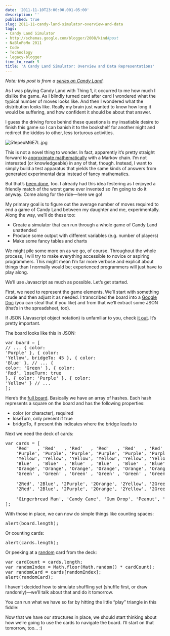 ```yaml
---
date: '2011-11-10T23:00:00.001-05:00'
description: ''
published: true
slug: 2011-11-candy-land-simulator-overview-and-data
tags:
- Candy Land Simulator
- http://schemas.google.com/blogger/2008/kind#post
- NaBloPoMo 2011
- Code
- Technology
- legacy-blogger
time_to_read: 5
title: 'A Candy Land Simulator: Overview and Data Representations'
---
```



*Note: this post is from a *[*series on Candy Land*](http://blog.wassupy.com/search/label/Candy%20Land%20Simulator)*.*

As I was playing Candy Land with Thing 1, it occurred to me how much I dislike the game. As I blindly turned card after card I wondered what the typical number of moves looks like. And then I wondered what the distribution looks like. Really my brain just wanted to know how long it would be suffering, and how confident it should be about that answer.

I guess the driving force behind these questions is my insatiable desire to finish this game so I can banish it to the bookshelf for another night and redirect the kiddos to other, less torturous activities.

![51epeuM6E7L.jpg](51epeuM6E7L.jpg)

This is not a novel thing to wonder. In fact, apparently it’s pretty straight forward to [approximate mathematically](http://www.math.niu.edu/~rusin/uses-math/games/candyland/) with a Markov chain. I’m not interested (or knowledgeable) in any of that, though. Instead, I want to simply build a test apparatus that yields the same kinds of answers from generated experimental data instead of fancy mathematics.

But that’s [been done](http://forthplace.com/candyland-simulator/), too. I already had this idea festering as I enjoyed a friendly match of the worst game ever invented so I’m going to do it anyway. Come along for the ride—here we go!

My primary goal is to figure out the average number of moves required to end a game of Candy Land between my daughter and me, experimentally. Along the way, we’ll do these too:  <ul>   <li>Create a simulator that can run through a whole game of Candy Land unattended </li>    <li>Produce some output with different variables (e.g. number of players) </li>    <li>Make some fancy tables and charts </li> </ul>

We might pile some more on as we go, of course. Throughout the whole process, I will try to make everything accessible to novice or aspiring programmers. This might mean I’m far more verbose and explicit about things than I normally would be; experienced programmers will just have to play along.

We’ll use Javascript as much as possible. Let’s get started.

First, we need to represent the game elements. We’ll start with something crude and then adjust it as needed. I transcribed the board into a [Google Doc](https://docs.google.com/spreadsheet/ccc?key=0AveyCDgGdW3edElxUnUtQS1rdUpaaWtaTFpZRnZNYVE&amp;hl=en_US#gid=0) (you can steal that if you like) and from that we’ll extract some JSON (that’s in the spreadsheet, too).

If JSON (Javascript object notation) is unfamiliar to you, check [it out](http://www.json.org/). It’s pretty important.

The board looks like this in JSON:  <pre class="csharpcode"><span class="kwrd">var</span> board = [
    <span class="rem">// ...</span>
    { color: <span class="str">'Purple'</span> },
    { color: <span class="str">'Yellow'</span>, bridgeTo: 45 },
    { color: <span class="str">'Blue'</span> },
    <span class="rem">// ...</span>
    { color: <span class="str">'Green'</span> },
    { color: <span class="str">'Red'</span>, loseTurn: <span class="kwrd">true</span> },
    { color: <span class="str">'Purple'</span> },
    { color: <span class="str">'Yellow'</span> }
    <span class="rem">// ...</span>
];</pre>


Here’s the [full board](http://jsfiddle.net/mharen/crgAX/3/). Basically we have an array of hashes. Each hash represents a square on the board and has the following properties:

<ul>
  <li>color (or character), required </li>

  <li>loseTurn, only present if true </li>

  <li>bridgeTo, if present this indicates where the bridge leads to </li>
</ul>


Next we need the deck of cards:

<pre class="csharpcode"><span class="kwrd">var</span> cards = [
    <span class="str">'Red'</span>   , <span class="str">'Red'</span>   , <span class="str">'Red'</span>   , <span class="str">'Red'</span>   , <span class="str">'Red'</span>   , <span class="str">'Red'</span>   , <span class="str">'Red'</span>   , <span class="str">'Red'</span>   ,
    <span class="str">'Purple'</span>, <span class="str">'Purple'</span>, <span class="str">'Purple'</span>, <span class="str">'Purple'</span>, <span class="str">'Purple'</span>, <span class="str">'Purple'</span>, <span class="str">'Purple'</span>, <span class="str">'Purple'</span>,
    <span class="str">'Yellow'</span>, <span class="str">'Yellow'</span>, <span class="str">'Yellow'</span>, <span class="str">'Yellow'</span>, <span class="str">'Yellow'</span>, <span class="str">'Yellow'</span>, <span class="str">'Yellow'</span>, <span class="str">'Yellow'</span>,
    <span class="str">'Blue'</span>  , <span class="str">'Blue'</span>  , <span class="str">'Blue'</span>  , <span class="str">'Blue'</span>  , <span class="str">'Blue'</span>  , <span class="str">'Blue'</span>  , <span class="str">'Blue'</span>  , <span class="str">'Blue'</span>  ,
    <span class="str">'Orange'</span>, <span class="str">'Orange'</span>, <span class="str">'Orange'</span>, <span class="str">'Orange'</span>, <span class="str">'Orange'</span>, <span class="str">'Orange'</span>, <span class="str">'Orange'</span>, <span class="str">'Orange'</span>,
    <span class="str">'Green'</span> , <span class="str">'Green'</span> , <span class="str">'Green'</span> , <span class="str">'Green'</span> , <span class="str">'Green'</span> , <span class="str">'Green'</span> , <span class="str">'Green'</span> , <span class="str">'Green'</span> ,
    
    <span class="str">'2Red'</span>, <span class="str">'2Blue'</span>, <span class="str">'2Purple'</span>, <span class="str">'2Orange'</span>, <span class="str">'2Yellow'</span>, <span class="str">'2Green'</span>,
    <span class="str">'2Red'</span>, <span class="str">'2Blue'</span>, <span class="str">'2Purple'</span>, <span class="str">'2Orange'</span>, <span class="str">'2Yellow'</span>, <span class="str">'2Green'</span> ,
    
    <span class="str">'Gingerbread Man'</span>, <span class="str">'Candy Cane'</span>, <span class="str">'Gum Drop'</span>, <span class="str">'Peanut'</span>, <span class="str">'Lolly Pop'</span>, <span class="str">'Ice Cream Cone'</span>
];</pre>


With those in place, we can now do simple things like counting spaces:

<pre class="csharpcode">alert(board.length);</pre>


Or counting cards:

<pre class="csharpcode">alert(cards.length);</pre>


Or peeking at a [random](https://developer.mozilla.org/en/JavaScript/Reference/Global_Objects/Math/random) card from the deck:

<pre class="csharpcode"><span class="kwrd">var</span> cardCount = cards.length;
<span class="kwrd">var</span> randomIndex = Math.floor(Math.random() * cardCount);
<span class="kwrd">var</span> randomCard = cards[randomIndex];
alert(randomCard);</pre>


I haven’t decided how to simulate shuffling yet (shuffle first, or draw randomly)—we’ll talk about that and do it tomorrow.


You can run what we have so far by hitting the little “play” triangle in this fiddle:





Now that we have our structures in place, we should start thinking about how we’re going to use the cards to navigate the board. I’ll start on that tomorrow, too… :)